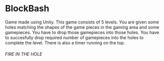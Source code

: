 # BlockBash
Game made using Unity.
This game consists of 5 levels.
You are given some holes matching the shapes of the game pieces  in the gaming area and some gamepieces.
You have to drop those gamepieces into those holes.
You have to succesfully drop required number of gamepieces into the holes to complete the level.
There is also a timer running on the top.
###### FIRE IN THE HOLE #####
